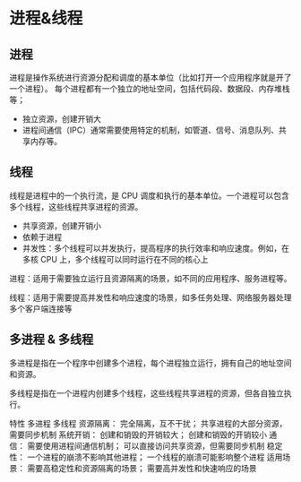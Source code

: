# 进程&线程

## 进程

进程是操作系统进行资源分配和调度的基本单位（比如打开一个应用程序就是开了一个进程）。
每个进程都有一个独立的地址空间，包括代码段、数据段、内存堆栈等；

- 独立资源，创建开销大
- 进程间通信（IPC）通常需要使用特定的机制，如管道、信号、消息队列、共享内存等。

## 线程

线程是进程中的一个执行流，是 CPU 调度和执行的基本单位。一个进程可以包含多个线程，这些线程共享进程的资源。

- 共享资源，创建开销小
- 依赖于进程
- 并发性：多个线程可以并发执行，提高程序的执行效率和响应速度。例如，在多核 CPU 上，多个线程可以同时运行在不同的核心上

进程：适用于需要独立运行且资源隔离的场景，如不同的应用程序、服务进程等。

线程：适用于需要提高并发性和响应速度的场景，如多任务处理、网络服务器处理多个客户端连接等

## 多进程 & 多线程

多进程是指在一个程序中创建多个进程，每个进程独立运行，拥有自己的地址空间和资源。

多线程是指在一个进程内创建多个线程，这些线程共享进程的资源，但各自独立执行。

特性 多进程 多线程
资源隔离： 完全隔离，互不干扰； 共享进程的大部分资源，需要同步机制
系统开销： 创建和销毁的开销较大； 创建和销毁的开销较小
通信： 需要使用进程间通信机制； 可以直接访问共享资源，但需要同步机制
稳定性： 一个进程的崩溃不影响其他进程； 一个线程的崩溃可能影响整个进程
适用场景： 需要高稳定性和资源隔离的场景； 需要高并发性和快速响应的场景
